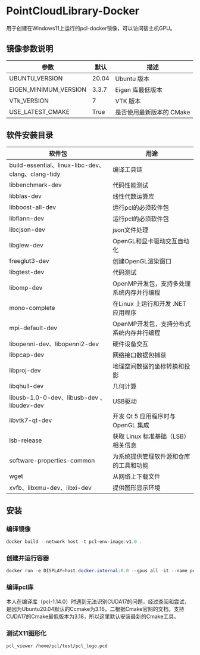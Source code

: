 # PointCloudLibrary-Docker
用于创建在Windows11上运行的pcl-docker镜像，可以访问宿主机GPU。

## 镜像参数说明

| 参数                  | 默认    | 描述                     |
| --------------------- | ------- | ------------------------ |
| UBUNTU_VERSION        | 20.04   | Ubuntu 版本              |
| EIGEN_MINIMUM_VERSION | 3.3.7   | Eigen 库最低版本         |
| VTk_VERSION           | 7       | VTK 版本                 |
| USE_LATEST_CMAKE      | True   | 是否使用最新版本的 CMake |

## 软件安装目录

| 软件包                                             | 用途                                     |
| -------------------------------------------------- | ---------------------------------------- |
| build-essential、linux-libc-dev、clang、clang-tidy | 编译工具链                               |
| libbenchmark-dev                                   | 代码性能测试                             |
| libblas-dev                                        | 线性代数运算库                           |
| libboost-all-dev                                   | 运行pcl的必须软件包                      |
| libflann-dev                                       | 运行pcl的必须软件包                      |
| libcjson-dev                                       | json文件处理                             |
| libglew-dev                                        | OpenGL和显卡驱动交互自动化               |
| freeglut3-dev                                      | 创建OpenGL渲染窗口                       |
| libgtest-dev                                       | 代码测试                                 |
| libomp-dev                                         | OpenMP开发包，支持多处理系统内存并行编程 |
| mono-complete                                      | 在Linux 上运行和开发 .NET 应用程序       |
| mpi-default-dev                                    | OpenMP开发包，支持分布式系统内存并行编程 |
| libopenni-dev、libopenni2-dev                      | 硬件设备交互                             |
| libpcap-dev                                        | 网络接口数据包捕获                       |
| libproj-dev                                        | 地理空间数据的坐标转换和投影             |
| libqhull-dev                                       | 几何计算                                 |
| libusb-1.0-0-dev、libusb-dev 、libudev-dev         | USB驱动                                  |
| libvtk7-qt-dev                                     | 开发 Qt 5 应用程序时与 OpenGL 集成       |
| lsb-release                                        | 获取 Linux 标准基础（LSB）相关信息       |
| software-properties-common                         | 为系统提供管理软件源和仓库的工具和功能   |
| wget                                               | 从网络上下载文件                         |
| xvfb、libxmu-dev、libxi-dev                        | 提供图形显示环境                         |

## 安装

### 编译镜像

```powershell
docker build --network host -t pcl-env-image:v1.0 .
```

### 创建并运行容器

```powershell
docker run -e DISPLAY=host.docker.internal:0.0 --gpus all -it --name pcl-docker -v /path/to/your/pcl/:/home/pcl/ pcl-env-image:v1.0 bash
```

### 编译pcl库

本人在编译库（pcl-1.14.0）时遇到无法识别CUDA17的问题，经过查阅和尝试，是因为Ubuntu20.04默认的Ccmake为3.16，二根据Cmake官网的文档，支持CUDA17的Cmake最低版本为3.18，所以这里默认安装最新的Cmake工具。

### 测试X11图形化

```bash
pcl_viewer /home/pcl/test/pcl_logo.pcd
```

